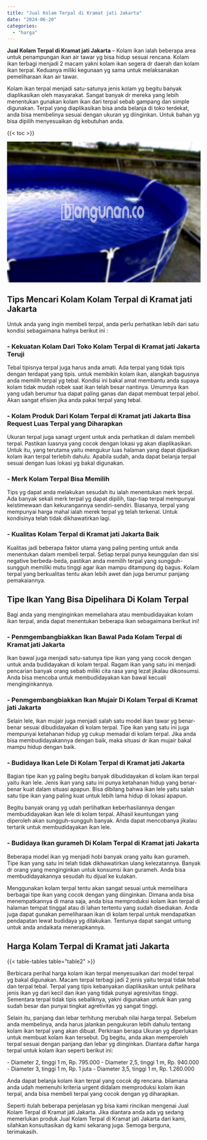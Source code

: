 ```yaml
---
title: "Jual Kolam Terpal di Kramat jati Jakarta"
date: "2024-06-20"
categories: 
  - "harga"
---
```


**Jual Kolam Terpal di Kramat jati Jakarta** – Kolam ikan ialah beberapa area untuk penampungan ikan air tawar yg bisa hidup sesuai rencana. Kolam ikan terbagi menjadi 2 macam yakni kolam ikan segera dr daerah dan kolam ikan terpal. Keduanya miliki kegunaan yg sama untuk melaksanakan pemeliharaan ikan air tawar.

Kolam ikan terpal menjadi satu-satunya jenis kolam yg begitu banyak diaplikasikan oleh masyarakat. Sangat banyak dr mereka yang lebih menentukan gunakan kolam ikan dari terpal sebab gampang dan simple digunakan. Terpal yang diaplikasikan bisa anda belanja di toko terdekat, anda bisa membelinya sesuai dengan ukuran yg diinginkan. Untuk bahan yg bisa dipilih menyesuaikan dg kebutuhan anda.

{{< toc >}}

![Jual Kolam Terpal di Kramat jati Jakarta](/images/jual-kolam-terpal-57.png)

## Tips Mencari Kolam Kolam Terpal di Kramat jati Jakarta

Untuk anda yang ingin membeli terpal, anda perlu perhatikan lebih dari satu kondisi sebagaimana halnya berikut ini :

### \- Kekuatan Kolam Dari Toko Kolam Terpal di Kramat jati Jakarta Teruji

Tebal tipisnya terpal juga harus anda amati. Ada terpal yang tidak tipis dengan terdapat yang tipis. untuk membikin kolam ikan, alangkah bagusnya anda memilih terpal yg tebal. Kondisi ini bakal amat membantu anda supaya kolam tidak mudah robek saat ikan telah besar nantinya. Umumnya ikan yang udah berumur tua dapat paling ganas dan dapat membuat terpal jebol. Akan sangat efisien jika anda pakai terpal yang tebal.

### \- Kolam Produk Dari Kolam Terpal di Kramat jati Jakarta Bisa Request Luas Terpal yang Diharapkan

Ukuran terpal juga sanagt urgent untuk anda perhatikan di dalam membeli terpal. Pastikan luasnya yang cocok dengan lokasi yg akan diaplikasikan. Untuk itu, yang terutama yaitu mengukur luas halaman yang dapat dijadikan kolam ikan terpal terlebih dahulu. Apabila sudah, anda dapat belanja terpal sesuai dengan luas lokasi yg bakal digunakan.

### \- Merk Kolam Terpal Bisa Memilih

Tips yg dapat anda melakukan sesudah itu ialah menentukan merk terpal. Ada banyak sekali merk terpal yg dapat dipilih, tiap-tiap terpal mempunyai keistimewaan dan kekurangannya sendiri-sendiri. Biasanya, terpal yang mempunyai harga mahal ialah merek terpal yg telah terkenal. Untuk kondisinya telah tidak dikhawatirkan lagi.

### \- Kualitas Kolam Terpal di Kramat jati Jakarta Baik

Kualitas jadi beberapa faktor utama yang paling penting untuk anda menentukan dalam membeli terpal. Setiap terpal punya keunggulan dan sisi negative berbeda-beda, pastikan anda memilih terpal yang sungguh-sungguh memiliki mutu tinggi agar ikan mampu ditampung dg bagus. Kolam terpal yang berkualitas tentu akan lebih awet dan juga berumur panjang pemakaiannya.

## Tipe Ikan Yang Bisa Dipelihara Di Kolam Terpal

Bagi anda yang menginginkan memeliahara atau membudidayakan kolam ikan terpal, anda dapat menentukan beberapa ikan sebagaimana berikut ini!

### \- Penmgembangbiakkan Ikan Bawal Pada Kolam Terpal di Kramat jati Jakarta

Ikan bawal juga menjadi satu-satunya tipe ikan yang yang cocok dengan untuk anda budidayakan di kolam terpal. Ragam ikan yang satu ini menjadi pencarian banyak orang sebab miliki cita rasa yang lezat jikalau dikonsumsi. Anda bisa mencoba untuk membudidayakan kan bawal kecuali menginginkannya.

### \- Penmgembangbiakkan Ikan Mujair Di Kolam Terpal di Kramat jati Jakarta

Selain lele, ikan mujair juga menjadi salah satu model ikan tawar yg benar-benar sesuai dibudidayakan di kolam terpal. Tipe ikan yang satu ini juga mempunyai ketahanan hidup yg cukup memadai di kolam terpal. Jika anda bisa membudidayakannya dengan baik, maka situasi dr ikan mujair bakal mampu hidup dengan baik.

### \- Budidaya Ikan Lele Di Kolam Terpal di Kramat jati Jakarta

Bagian tipe ikan yg paling begitu banyak dibudidayakan di kolam ikan terpal yaitu ikan lele. Jenis ikan yang satu ini punya ketahanan hidup yang benar-benar kuat dalam situasi apapun. Bisa dibilang bahwa ikan lele yaitu salah satu tipe ikan yang paling kuat untuk lebih lama hidup di lokasi apapun.

Begitu banyak orang yg udah perlihatkan keberhasilannya dengan membudidayakan ikan lele di kolam terpal. Alhasil keuntungan yang diperoleh akan sungguh-sungguh banyak. Anda dapat mencobanya jikalau tertarik untuk membudidayakan ikan lele.

### \- Budidaya Ikan gurameh Di Kolam Terpal di Kramat jati Jakarta

Beberapa model ikan yg menjadi hobi banyak orang yaitu ikan gurameh. Tipe ikan yang satu ini telah tidak dikhawatirkan ulang kelezatannya. Banyak dr orang yang menginginkan untuk konsumsi ikan gurameh. Anda bisa membudidayakannya sesudah itu dijual ke kulakan.

Menggunakan kolam terpal tentu akan sangat sesuai untuk memelihara berbagai tipe ikan yang cocok dengan yang diinginkan. Dimana anda bisa menempatkannya di mana saja, anda bisa memproduksi kolam ikan terpal di halaman tempat tinggal atau di lahan tertentu yang sudah disediakan. Anda juga dapat gunakan pemeliharaan ikan di kolam terpal untuk mendapatkan pendapatan lewat budidaya yg dilakukan. Tentunya dapat sangat untung untuk anda andaikata menerapkannya.

## Harga Kolam Terpal di Kramat jati Jakarta

{{< table-tables table="table2" >}}

Berbicara perihal harga kolam ikan terpal menyesuaikan dari model terpal yg bakal digunakan. Macam terpal terbagi jadi 2 jenis yaitu terpal tidak tebal dan terpal tebal. Terpal yang tipis kebanyakan diaplikasikan untuk pelihara jenis ikan yg dari kecil dan ikan yang tidak punyai agresivitas tinggi. Sementara terpal tidak tipis sebaliknya, yakni digunakan untuk ikan yang sudah besar dan punyai tingkat agretivitas yg sangat tinggi.

Selain itu, panjang dan lebar terhitung merubah nilai harga terpal. Sebelum anda membelinya, anda harus jalankan pengukuran lebih dahulu tentang kolam ikan terpal yang akan dibuat. Perkiraan berapa Ukuran yg diperlukan untuk membuat kolam ikan tersebut. Dg begitu, anda akan memperoleh terpal sesuai dengan panjang dan lebar yg diinginkan. Diantara daftar harga terpal untuk kolam ikan seperti berikut ini:

\- Diameter 2, tinggi 1 m, Rp. 795.000 - Diameter 2,5, tinggi 1 m, Rp. 940.000 - Diameter 3, tinggi 1 m, Rp. 1 juta - Diameter 3,5, tinggi 1 m, Rp. 1.260.000

Anda dapat belanja kolam ikan terpal yang cocok dg rencana. bilamana anda udah memenuhi kriteria urgent didalam memproduksi kolam ikan terpal, anda bisa membeli terpal yang cocok dengan yg diharapkan.

Seperti itulah beberapa penjelasan yg bisa kami rincikan mengenai Jual Kolam Terpal di Kramat jati Jakarta. Jika diantara anda ada yg sedang memerlukan produk Jual Kolam Terpal di Kramat jati Jakarta dari kami, silahkan konsultasikan dg kami sekarang juga. Semoga berguna, terimakasih.
